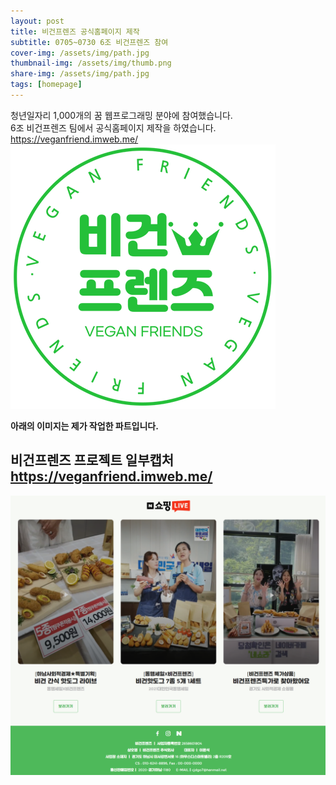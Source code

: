 ```yaml
---
layout: post
title: 비건프렌즈 공식홈페이지 제작
subtitle: 0705~0730 6조 비건프렌즈 참여
cover-img: /assets/img/path.jpg
thumbnail-img: /assets/img/thumb.png
share-img: /assets/img/path.jpg
tags: [homepage]
---
```


청년일자리 1,000개의 꿈 웹프로그래밍 분야에 참여했습니다.<br>
6조 비건프렌즈 팀에서 공식홈페이지 제작을 하였습니다.<br>
https://veganfriend.imweb.me/
![Crepe](/assets/img/thumb.png)

**아래의 이미지는 제가 작업한 파트입니다.**

## 비건프렌즈 프로젝트 일부캡처 https://veganfriend.imweb.me/

![Crepe](/assets/img/vegan.png)
